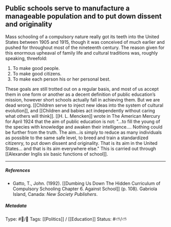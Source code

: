 ## Public schools serve to manufacture a manageable population and to put down dissent and originality  # 

Mass schooling of a compulsory nature really got its teeth into the United States between 1905 and 1915, though it was conceived of much earlier and pushed for throughout most of the nineteenth century. The reason given for this enormous upheaval of family life and cultural traditions was, roughly speaking, threefold:

1. To make good people.
2. To make good citizens.
3. To make each person his or her personal best.

These goals are still trotted out on a regular basis, and most of us accept them in one form or another as a decent definition of public education’s mission, however short schools actually fall in achieving them. But we are dead wrong. [[Children serve to inject new ideas into the system of cultural evolution]], and [[Children and babies act independently without caring what others will think]]. [[H. L. Mencken]] wrote in The American Mercury for April 1924 that the aim of public education is not: "...to fill the young of the species with knowledge and awaken their intelligence.... Nothing could be further from the truth. The aim...is simply to reduce as many individuals as possible to the same safe level, to breed and train a standardized citizenry, to put down dissent and originality. That is its aim in the United States... and that is its aim everywhere else." This is carried out through [[Alexander Inglis six basic functions of school]].

___

##### References

- Gatto, T., John. (1992). [[Dumbing Us Down The Hidden Curriculum of Compulsory Schooling Chapter 6. Against School]] (p. 108). Gabriola Island, Canada: _New Society Publishers_. 

##### Metadata

Type: #🔵/🔵 
Tags: [[Politics]] / [[Education]]
Status: #⛅️/⛅️ 